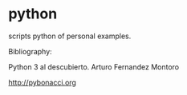 # python
scripts python of personal examples.

Bibliography:

Python 3 al descubierto. Arturo Fernandez Montoro

http://pybonacci.org